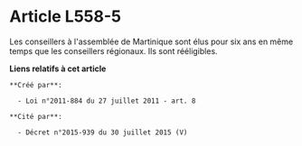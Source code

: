 # Article L558-5

Les conseillers à l'assemblée de Martinique sont élus pour six ans en même temps que les conseillers régionaux. Ils sont
rééligibles.

**Liens relatifs à cet article**

	**Créé par**:

	  - Loi n°2011-884 du 27 juillet 2011 - art. 8

	**Cité par**:

	  - Décret n°2015-939 du 30 juillet 2015 (V)
